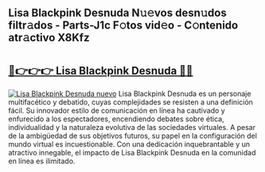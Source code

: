 ## Lisa Blackpink Desnuda N𝚞𝚎vos desn𝚞dos filtr𝚊dos - Parts-J1c F𝚘tos vid𝚎o - C𝚘ntenido atr𝚊ctivo X8Kfz

# <h2><a href="http://mb4wy13.tromn.icu/?c=Lisa+Blackpink+Desnuda">🔗👉👉👉 Lisa Blackpink Desnuda 🔗🔗</a></h2>

[![Lisa Blackpink Desnuda nuevo](https://i.imgur.com/pEAQMta.gif)](http://mb4wy13.tromn.icu/?c=Lisa+Blackpink+Desnuda)
Lisa Blackpink Desnuda es un personaje multifacético y debatido, cuyas complejidades se resisten a una definición fácil.  Su innovador estilo de comunicación en línea ha cautivado y enfurecido a los espectadores, encendiendo debates sobre ética, individualidad y la naturaleza evolutiva de las sociedades virtuales. A pesar de la ambigüedad de sus objetivos futuros, su papel en la configuración del mundo virtual es incuestionable. Con una dedicación inquebrantable y un atractivo innegable, el impacto de Lisa Blackpink Desnuda en la comunidad en línea es ilimitado.
